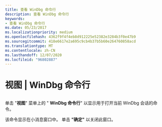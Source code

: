 ```yaml
---
title: 查看 WinDbg 命令行
description: 查看 WinDbg 命令行
keywords:
- 查看 WinDbg 命令行
ms.date: 05/23/2017
ms.localizationpriority: medium
ms.openlocfilehash: 4362f9f4f4eb8d912225e52382e3284b3f0e47b9
ms.sourcegitcommit: 418e6617e2a695c9cb4b37b5b60e264760858acd
ms.translationtype: MT
ms.contentlocale: zh-CN
ms.lasthandoff: 12/07/2020
ms.locfileid: "96802887"
---
```

# <a name="view--windbg-command-line"></a>视图 | WinDbg 命令行


## <span id="ddk_view_windbg_command_line_dbg"></span><span id="DDK_VIEW_WINDBG_COMMAND_LINE_DBG"></span>


单击 "**视图**" 菜单上的 " **WinDbg 命令行**" 以显示用于打开当前 WinDbg 会话的命令。

该命令显示在小消息窗口中。 单击 **"确定"** 以关闭此窗口。

 

 





